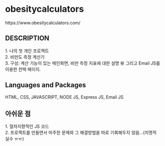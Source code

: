 # obesitycalculators
<div>https://www.obesitycalculators.com/</div>

<h2>DESCRIPTION</h2>
<div>1. 나의 첫 개인 프로젝트</div>
<div>2. 비만도 측정 계산기</div>
<div>3. 구성: 계산 기능이 있는 메인화면, 비만 측정 지표에 대한 설명 뷰 그리고 Email JS를 이용한 컨택 페이지. </div>


<h2>Languages and Packages</h2>
<p>HTML, CSS, JAVASCRIPT, NODE JS, Express JS, Email JS</p>


<h2>아쉬운 점</h2>
<div>1. 절차지향적인 JS 코드</div>
<div>2. 프로젝트를 만들면서 마주한 문제와 그 해결방법을 따로 기록해두지 않음...(치명적 실수 ㅠㅠ)</div>
